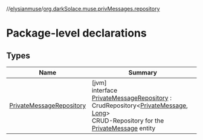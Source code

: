 //[elysianmuse](../../index.md)/[org.darkSolace.muse.privMessages.repository](index.md)

# Package-level declarations

## Types

| Name | Summary |
|---|---|
| [PrivateMessageRepository](-private-message-repository/index.md) | [jvm]<br>interface [PrivateMessageRepository](-private-message-repository/index.md) : CrudRepository&lt;[PrivateMessage](../org.darkSolace.muse.privMessages.model/-private-message/index.md), [Long](https://kotlinlang.org/api/latest/jvm/stdlib/kotlin/-long/index.html)&gt; <br>CRUD-Repository for the [PrivateMessage](../org.darkSolace.muse.privMessages.model/-private-message/index.md) entity |
